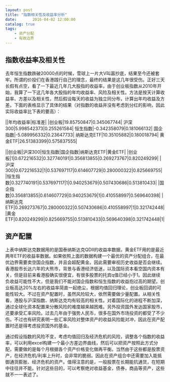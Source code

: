 ```yaml
---
layout: post
title: "指数相关性及收益率分析"
date:       2016-04-02 12:00:00
catalog: true
tags:
    - 资产分配
    - 有效边界
---
```


指数收益率及相关性
-----------------

去年恒生指数跌破20000点的时候，雪球上一片大V叫嚣抄底，结果至今还被套牢。所谓的价投们在香港践行自己的理念，最终的结果是这几年很受伤。正好三天长假有点空，看了一下最近几年几大股指的收益率，由于创业板指数从2010年开始，我算了一下这几年各大股指的年均收益率、风险及相关性。方法是按天计算收益率、方差以及相关性，然后假设每天的收益为独立同分布，计算出年均收益及方差。下面的表格显示了具体的结果（对指数的收益并没有考虑到分红的影响，因此实际收益率比下表的要高）：

||年均收益率|标准差|
|创业板|19.85750847|0.345067744|
沪深300|5.998542373|0.255261584|
恒生指数|-0.342358079|0.181066132|
国企指数|-5.089956332|0.23647733|
纳斯达克ETF|10.35105882|0.180018794|
黄金ETF|26.51383399|0.575837555|

||创业板|沪深300|恒生指数|国企指数|纳斯达克ETF|黄金ETF|
|创业板|1|0.672216532|0.327740191|0.356813855|0.269273767|0.820249299|
|沪深300|0.672216532|1|0.537697117|0.614607729|0.280000322|0.825669755|
|恒生指数|0.327740191|0.537697117|1|0.940253679|0.507430686|0.513810433|
|国企指数|0.356813855|0.614607729|0.940253679|1|0.410558997|0.569640398|
|纳斯达克ETF|0.269273767|0.280000322|0.507430686|0.410558997|1|0.321742448|
|黄金ETF|0.820249299|0.825669755|0.513810433|0.569640398|0.321742448|1|

资产配置
---------
上表中纳斯达克数据用的是国泰纳斯达克QDII的收益率数据，黄金ETF用的是最近两年ETF的收益率数据。如果依照上面的数据构建一个最优的资产分配组合，在最优边界需要卖空国企指数，并且会超配黄金。因此需要审视历史收益是否会继续。香港股市长达六年的大熊市，背景与香港经济低迷，以及国际资本看空国内资本有关，但是目前来看港股确实很便宜，有很多股票的托宾q值已经小于1。因此继续负收益可能性不大，但是我们不能对国企指数和恒生指数的收益抱过高的期望。创业板高达20%左右的收益率简直一起绝尘，根据均值回归理论，创业板回调的可能性较大。不过在资产配置时，虽然风险较大，依然需要做少量配置。从相关性看，港股与沪深指数、纳斯达克均有较高的相关性。对着国际化的进程不断加深，通过全球化资本配置来分散风险的难度越来越困难。另外投资国外发达国家股市，还要承受汇率风险。过去几年由于强势人民币，很多在国外市场投资的都受了不少伤。不过也有研究表明一些汇率风险对整体资产的收益风险能对冲，因此在资产配置时还是得考虑投资国外的基金。

通过假设指数的风险不变，考虑均值回归及经济危机的风险，调整各个指数的收益率，可以利用excel构建一个最小方差边界曲线，然后可以把资产按照此方式分配，需要做的是每个月根据各个资产价格变化做再平衡。当然由于这些都是股票资产，在经济危机/利率上升时，会非常的脆弱。因此在资产组合中还需要加入能抵御通货膨胀、经济危机的资产。值得注意的是，一般股票在长期能抗通货，在短期中往往并不能。针对这些目的，可以考察绝对收益基金，债券，商品等资产，这些就不一一表述了。
